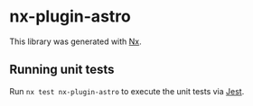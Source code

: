 # nx-plugin-astro

This library was generated with [Nx](https://nx.dev).

## Running unit tests

Run `nx test nx-plugin-astro` to execute the unit tests via [Jest](https://jestjs.io).
